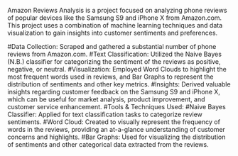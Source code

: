 Amazon Reviews Analysis is a project focused on analyzing phone reviews of popular devices like the Samsung S9 and iPhone X from Amazon.com. This project uses a combination of machine learning techniques and data visualization to gain insights into customer sentiments and preferences.

#Data Collection: Scraped and gathered a substantial number of phone reviews from Amazon.com.
#Text Classification: Utilized the Naive Bayes (N.B.) classifier for categorizing the sentiment of the reviews as positive, negative, or neutral.
#Visualization: Employed Word Clouds to highlight the most frequent words used in reviews, and Bar Graphs to represent the distribution of sentiments and other key metrics.
#Insights: Derived valuable insights regarding customer feedback on the Samsung S9 and iPhone X, which can be useful for market analysis, product improvement, and customer service enhancement.
#Tools & Techniques Used:
#Naive Bayes Classifier: Applied for text classification tasks to categorize review sentiments.
#Word Cloud: Created to visually represent the frequency of words in the reviews, providing an at-a-glance understanding of customer concerns and highlights.
#Bar Graphs: Used for visualizing the distribution of sentiments and other categorical data extracted from the reviews.
